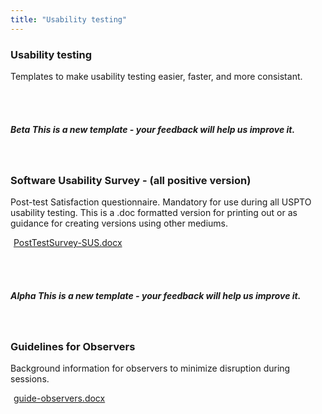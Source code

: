 ```yaml
---
title: "Usability testing"
---
```


<div class="pl-pattern">

<h3>Usability testing</h3>

Templates to make usability testing easier, faster, and more consistant.

<br><br>
</div>

<div class="pl-pattern">

<h5 class="text-muted normal"> <span class="label label-info">Beta</span> This is a new template - your feedback will help us improve it.</h5>

<br>

### Software Usability Survey - \(all positive version\)

Post-test Satisfaction questionnaire. Mandatory for use during all USPTO usability testing. This is a .doc formatted version for printing out or as guidance for creating versions using other mediums.

<a href="../downloads/PostTestSurvey-SUS.docx"><i class="icon icon-file-word-o" style="margin-right: 5px"></i>PostTestSurvey-SUS.docx</a>

<br><br>
</div>

<div class="pl-pattern">

<h5 class="text-muted normal"><span class="label label-info">Alpha</span> This is a new template - your feedback will help us improve it.</h5>

<br>

### Guidelines for Observers

Background information for observers to minimize disruption during sessions.	

<a href="../downloads/guide-observers.docx"><i class="icon icon-file-word-o" style="margin-right: 5px"></i>guide-observers.docx</a>

<br><br>
</div>